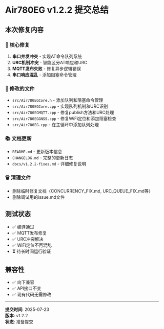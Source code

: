 # Air780EG v1.2.2 提交总结

## 本次修复内容

### 🔧 核心修复
1. **串口并发冲突** - 实现AT命令队列系统
2. **URC机制冲突** - 智能区分AT响应和URC
3. **MQTT发布失败** - 修复异步逻辑错误
4. **串口响应混乱** - 添加阻塞命令管理

### 📁 修改的文件
- `src/Air780EGCore.h` - 添加队列和阻塞命令管理
- `src/Air780EGCore.cpp` - 实现队列机制和URC识别
- `src/Air780EGMQTT.cpp` - 修复publish方法和URC处理
- `src/Air780EGGNSS.cpp` - 修复WiFi定位和添加阻塞检查
- `src/Air780EG.cpp` - 在主循环中添加队列处理

### 📚 文档更新
- `README.md` - 更新版本信息
- `CHANGELOG.md` - 完整的更新日志
- `docs/v1.2.2-fixes.md` - 详细修复说明

### 🗑️ 清理文件
- 删除临时修复文档（CONCURRENCY_FIX.md, URC_QUEUE_FIX.md等）
- 删除调试用的issue.md文件

## 测试状态
- ✅ 编译通过
- ✅ MQTT发布修复
- ✅ URC冲突解决
- ✅ WiFi定位不再混乱
- ⏳ 待长时间运行验证

## 兼容性
- ✅ 向下兼容
- ✅ API接口不变
- ✅ 现有代码无需修改

---
**提交时间**: 2025-07-23  
**版本**: v1.2.2  
**状态**: 准备提交
